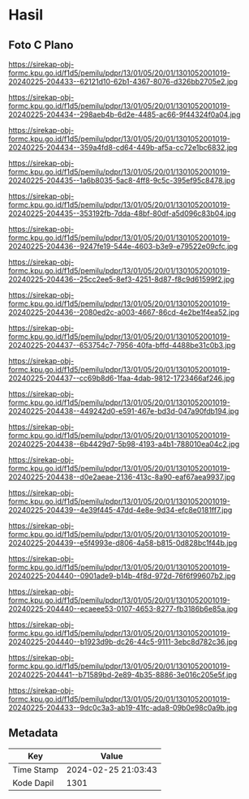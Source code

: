 # Hasil

## Foto C Plano

https://sirekap-obj-formc.kpu.go.id/f1d5/pemilu/pdpr/13/01/05/20/01/1301052001019-20240225-204433--62121d10-62b1-4367-8076-d326bb2705e2.jpg

https://sirekap-obj-formc.kpu.go.id/f1d5/pemilu/pdpr/13/01/05/20/01/1301052001019-20240225-204434--298aeb4b-6d2e-4485-ac66-9f44324f0a04.jpg

https://sirekap-obj-formc.kpu.go.id/f1d5/pemilu/pdpr/13/01/05/20/01/1301052001019-20240225-204434--359a4fd8-cd64-449b-af5a-cc72e1bc6832.jpg

https://sirekap-obj-formc.kpu.go.id/f1d5/pemilu/pdpr/13/01/05/20/01/1301052001019-20240225-204435--1a6b8035-5ac8-4ff8-9c5c-395ef95c8478.jpg

https://sirekap-obj-formc.kpu.go.id/f1d5/pemilu/pdpr/13/01/05/20/01/1301052001019-20240225-204435--353192fb-7dda-48bf-80df-a5d096c83b04.jpg

https://sirekap-obj-formc.kpu.go.id/f1d5/pemilu/pdpr/13/01/05/20/01/1301052001019-20240225-204436--9247fe19-544e-4603-b3e9-e79522e09cfc.jpg

https://sirekap-obj-formc.kpu.go.id/f1d5/pemilu/pdpr/13/01/05/20/01/1301052001019-20240225-204436--25cc2ee5-8ef3-4251-8d87-f8c9d61599f2.jpg

https://sirekap-obj-formc.kpu.go.id/f1d5/pemilu/pdpr/13/01/05/20/01/1301052001019-20240225-204436--2080ed2c-a003-4667-86cd-4e2be1f4ea52.jpg

https://sirekap-obj-formc.kpu.go.id/f1d5/pemilu/pdpr/13/01/05/20/01/1301052001019-20240225-204437--653754c7-7956-40fa-bffd-4488be31c0b3.jpg

https://sirekap-obj-formc.kpu.go.id/f1d5/pemilu/pdpr/13/01/05/20/01/1301052001019-20240225-204437--cc69b8d6-1faa-4dab-9812-1723466af246.jpg

https://sirekap-obj-formc.kpu.go.id/f1d5/pemilu/pdpr/13/01/05/20/01/1301052001019-20240225-204438--449242d0-e591-467e-bd3d-047a90fdb194.jpg

https://sirekap-obj-formc.kpu.go.id/f1d5/pemilu/pdpr/13/01/05/20/01/1301052001019-20240225-204438--6b4429d7-5b98-4193-a4b1-788010ea04c2.jpg

https://sirekap-obj-formc.kpu.go.id/f1d5/pemilu/pdpr/13/01/05/20/01/1301052001019-20240225-204438--d0e2aeae-2136-413c-8a90-eaf67aea9937.jpg

https://sirekap-obj-formc.kpu.go.id/f1d5/pemilu/pdpr/13/01/05/20/01/1301052001019-20240225-204439--4e39f445-47dd-4e8e-9d34-efc8e0181ff7.jpg

https://sirekap-obj-formc.kpu.go.id/f1d5/pemilu/pdpr/13/01/05/20/01/1301052001019-20240225-204439--e5f4993e-d806-4a58-b815-0d828bc1f44b.jpg

https://sirekap-obj-formc.kpu.go.id/f1d5/pemilu/pdpr/13/01/05/20/01/1301052001019-20240225-204440--0901ade9-b14b-4f8d-972d-76f6f99607b2.jpg

https://sirekap-obj-formc.kpu.go.id/f1d5/pemilu/pdpr/13/01/05/20/01/1301052001019-20240225-204440--ecaeee53-0107-4653-8277-fb3186b6e85a.jpg

https://sirekap-obj-formc.kpu.go.id/f1d5/pemilu/pdpr/13/01/05/20/01/1301052001019-20240225-204440--b1923d9b-dc26-44c5-9111-3ebc8d782c36.jpg

https://sirekap-obj-formc.kpu.go.id/f1d5/pemilu/pdpr/13/01/05/20/01/1301052001019-20240225-204441--b71589bd-2e89-4b35-8886-3e016c205e5f.jpg

https://sirekap-obj-formc.kpu.go.id/f1d5/pemilu/pdpr/13/01/05/20/01/1301052001019-20240225-204433--9dc0c3a3-ab19-41fc-ada8-09b0e98c0a9b.jpg


## Metadata

| Key        | Value               |
| ---------- | ------------------- |
| Time Stamp | 2024-02-25 21:03:43 |
| Kode Dapil | 1301                |



